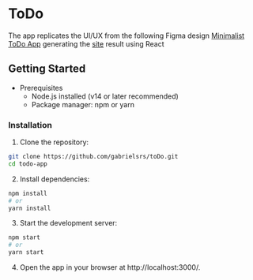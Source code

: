 # ToDo

The app replicates the UI/UX from the following Figma design [Minimalist ToDo App](https://www.figma.com/community/file/1156486092786444945)
generating the [site](https://gabrielsrs.github.io/toDo/) result using React

## Getting Started
- Prerequisites
    - Node.js installed (v14 or later recommended)
    - Package manager: npm or yarn
### Installation
1. Clone the repository:

```bash
git clone https://github.com/gabrielsrs/toDo.git
cd todo-app
```

2. Install dependencies:

```bash
npm install
# or
yarn install
```
3. Start the development server:

``` bash
npm start
# or
yarn start
```
4. Open the app in your browser at http://localhost:3000/.

